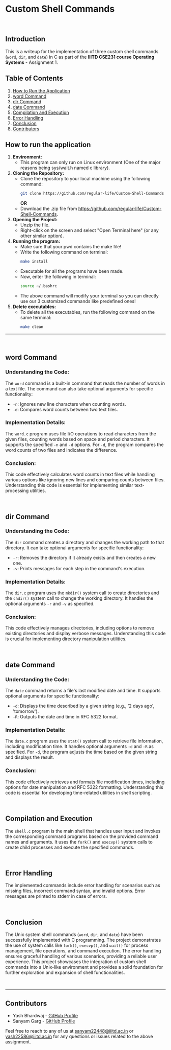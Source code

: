 # Custom Shell Commands

<br />

## Introduction
This is a writeup for the implementation of three custom shell commands (`word`, `dir`, and `date`) in C as part of the **IIITD CSE231 course Operating Systems** - Assignment 1.

## Table of Contents
1. [How to Run the Application](#how-to-run-the-application)
2. [word Command](#word-command)
3. [dir Command](#dir-command)
4. [date Command](#date-command)
5. [Compilation and Execution](#compilation-and-execution)
6. [Error Handling](#error-handling)
7. [Conclusion](#conclusion-3)
8. [Contributors](contributors)

## How to run the application
1. **Environment:**
   - This program can only run on Linux environment (One of the major reasons being sys/wait.h named c library).
2. **Cloning the Repository:**
   - Clone the repository to your local machine using the following command:
     ```bash
     git clone https://github.com/regular-life/Custom-Shell-Commands
     ```
     **OR**
   - Download the .zip file from https://github.com/regular-life/Custom-Shell-Commands.
3. **Opening the Project:**
   - Unzip the file.
   - Right-click on the screen and select "Open Terminal here" (or any other similar option).
4. **Running the program:**
   - Make sure that your pwd contains the make file!
   - Write the following command on terminal:
     ```bash
     make install
     ```
   - Executable for all the programs have been made.
   - Now, enter the following in terminal:
      ```bash
      source ~/.bashrc
      ```
   - The above command will modify your terminal so you can directly use our 3 customized commands like predefined ones!
5. **Delete executables:**
   - To delete all the executables, run the following command on the same terminal:
     ```bash
     make clean
     ```

---
<br />

## word Command
   ### Understanding the Code:
   The `word` command is a built-in command that reads the number of words in a text file. The command can also take optional arguments for specific functionality:
   - `-n`: Ignores new line characters when counting words.
   - `-d`: Compares word counts between two text files.
   
   ### Implementation Details:
   The `word.c` program uses file I/O operations to read characters from the given files, counting words based on space and period characters. It supports the specified `-n` and `-d` options. For `-d`, the program compares the word counts of two files and indicates the difference.
   
   ### Conclusion:
   This code effectively calculates word counts in text files while handling various options like ignoring new lines and comparing counts between files. Understanding this code is essential for implementing similar text-processing utilities.

<br />

## dir Command
   ### Understanding the Code:
   The `dir` command creates a directory and changes the working path to that directory. It can take optional arguments for specific functionality:
   - `-r`: Removes the directory if it already exists and then creates a new one.
   - `-v`: Prints messages for each step in the command's execution.
   
   ### Implementation Details:
   The `dir.c` program uses the `mkdir()` system call to create directories and the `chdir()` system call to change the working directory. It handles the optional arguments `-r` and `-v` as specified.
   
   ### Conclusion:
   This code effectively manages directories, including options to remove existing directories and display verbose messages. Understanding this code is crucial for implementing directory manipulation utilities.

<br />

## date Command
   ### Understanding the Code:
   The `date` command returns a file's last modified date and time. It supports optional arguments for specific functionality:
   - `-d`: Displays the time described by a given string (e.g., '2 days ago', 'tomorrow').
   - `-R`: Outputs the date and time in RFC 5322 format.
   
   ### Implementation Details:
   The `date.c` program uses the `stat()` system call to retrieve file information, including modification time. It handles optional arguments `-d` and `-R` as specified. For `-d`, the program adjusts the time based on the given string and displays the result.
   
   ### Conclusion:
   This code effectively retrieves and formats file modification times, including options for date manipulation and RFC 5322 formatting. Understanding this code is essential for developing time-related utilities in shell scripting.

<br />

## Compilation and Execution
The `shell.c` program is the main shell that handles user input and invokes the corresponding command programs based on the provided command names and arguments. It uses the `fork()` and `execvp()` system calls to create child processes and execute the specified commands.

<br />

## Error Handling
The implemented commands include error handling for scenarios such as missing files, incorrect command syntax, and invalid options. Error messages are printed to stderr in case of errors.

<br />

## Conclusion
The Unix system shell commands (`word`, `dir`, and `date`) have been successfully implemented with C programming. The project demonstrates the use of system calls like `fork()`, `execvp()`, and `wait()` for process management, file operations, and command execution. The error handling ensures graceful handling of various scenarios, providing a reliable user experience. This project showcases the integration of custom shell commands into a Unix-like environment and provides a solid foundation for further exploration and expansion of shell functionalities.

<br />

---
## Contributors
- Yash Bhardwaj - [GitHub Profile](https://github.com/regular-life)
- Sanyam Garg - [GitHub Profile](https://github.com/SanyamGarg12)

Feel free to reach to any of us at sanyam22448@iiitd.ac.in or yash22586@iiitd.ac.in for any questions or issues related to the above assignment.
